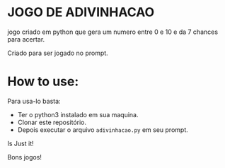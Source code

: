 # JOGO DE ADIVINHACAO

jogo criado em python que gera um numero entre 0 e 10 e da 7 chances para acertar.

Criado para ser jogado no prompt.

# How to use:

Para usa-lo basta:

- Ter o python3 instalado em sua maquina.
- Clonar este repositório.
- Depois executar o arquivo `adivinhacao.py` em seu prompt.

Is Just it!

Bons jogos!
